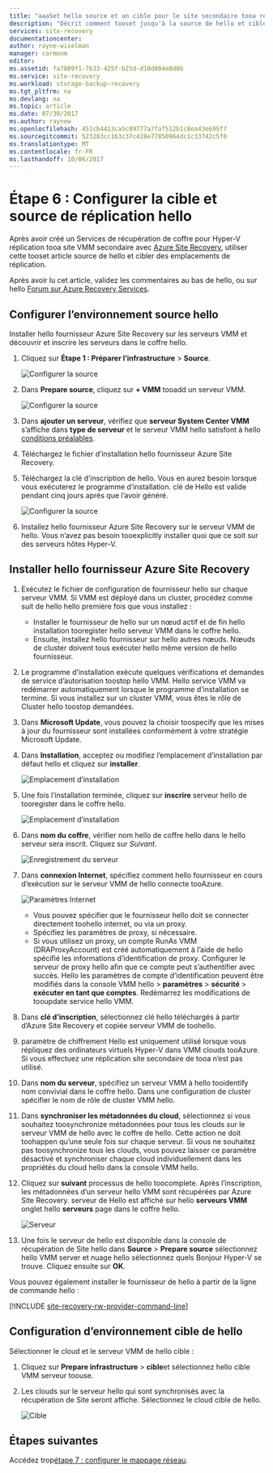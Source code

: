 ```yaml
---
title: "aaaSet hello source et un cible pour le site secondaire tooa réplication Hyper-V avec Azure Site Recovery | Documents Microsoft"
description: "Décrit comment tooset jusqu'à la source de hello et cibler lorsque des ordinateurs virtuels Hyper-V de réplication de site toosecondary VMM avec Azure Site Recovery."
services: site-recovery
documentationcenter: 
author: rayne-wiselman
manager: carmonm
editor: 
ms.assetid: fa7809f1-7633-425f-b25d-d10d004e8d0b
ms.service: site-recovery
ms.workload: storage-backup-recovery
ms.tgt_pltfrm: na
ms.devlang: na
ms.topic: article
ms.date: 07/30/2017
ms.author: raynew
ms.openlocfilehash: 451cb4413ca5c09777a7faf512b1c8ea43e695f7
ms.sourcegitcommit: 523283cc1b3c37c428e77850964dc1c33742c5f0
ms.translationtype: MT
ms.contentlocale: fr-FR
ms.lasthandoff: 10/06/2017
---
```

# <a name="step-6-set-up-hello-replication-source-and-target"></a>Étape 6 : Configurer la cible et source de réplication hello


Après avoir créé un Services de récupération de coffre pour Hyper-V réplication tooa site VMM secondaire avec [Azure Site Recovery](site-recovery-overview.md), utiliser cette tooset article source de hello et cibler des emplacements de réplication. 

Après avoir lu cet article, validez les commentaires au bas de hello, ou sur hello [Forum sur Azure Recovery Services](https://social.msdn.microsoft.com/forums/azure/home?forum=hypervrecovmgr).




## <a name="set-up-hello-source-environment"></a>Configurer l’environnement source hello

Installer hello fournisseur Azure Site Recovery sur les serveurs VMM et découvrir et inscrire les serveurs dans le coffre hello.

1. Cliquez sur **Étape 1 : Préparer l’infrastructure** > **Source**.

    ![Configurer la source](./media/vmm-to-vmm-walkthrough-source-target/goals-source.png)
2. Dans **Prepare source**, cliquez sur **+ VMM** tooadd un serveur VMM.

    ![Configurer la source](./media/vmm-to-vmm-walkthrough-source-target/set-source1.png)
3. Dans **ajouter un serveur**, vérifiez que **serveur System Center VMM** s’affiche dans **type de serveur** et le serveur VMM hello satisfont à hello [conditions préalables](#prerequisites).
4. Téléchargez le fichier d’installation hello fournisseur Azure Site Recovery.
5. Téléchargez la clé d’inscription de hello. Vous en aurez besoin lorsque vous exécuterez le programme d’installation. clé de Hello est valide pendant cinq jours après que l’avoir généré.

    ![Configurer la source](./media/vmm-to-vmm-walkthrough-source-target/set-source3.png)
6. Installez hello fournisseur Azure Site Recovery sur le serveur VMM de hello. Vous n’avez pas besoin tooexplicitly installer quoi que ce soit sur des serveurs hôtes Hyper-V.


## <a name="install-hello-azure-site-recovery-provider"></a>Installer hello fournisseur Azure Site Recovery

1. Exécutez le fichier de configuration de fournisseur hello sur chaque serveur VMM. Si VMM est déployé dans un cluster, procédez comme suit de hello hello première fois que vous installez :
    -  Installer le fournisseur de hello sur un nœud actif et de fin hello installation tooregister hello serveur VMM dans le coffre hello.
    - Ensuite, installez hello fournisseur sur hello autres nœuds. Nœuds de cluster doivent tous exécuter hello même version de hello fournisseur.
2. Le programme d’installation exécute quelques vérifications et demandes de service d’autorisation toostop hello VMM. Hello service VMM va redémarrer automatiquement lorsque le programme d’installation se termine. Si vous installez sur un cluster VMM, vous êtes le rôle de Cluster hello toostop demandées.
3. Dans **Microsoft Update**, vous pouvez la choisir toospecify que les mises à jour du fournisseur sont installées conformément à votre stratégie Microsoft Update.
4. Dans **Installation**, acceptez ou modifiez l’emplacement d’installation par défaut hello et cliquez sur **installer**.

    ![Emplacement d’installation](./media/vmm-to-vmm-walkthrough-source-target/provider-location.png)
5. Une fois l’installation terminée, cliquez sur **inscrire** serveur hello de tooregister dans le coffre hello.

    ![Emplacement d’installation](./media/vmm-to-vmm-walkthrough-source-target/provider-register.png)
6. Dans **nom du coffre**, vérifier nom hello de coffre hello dans le hello serveur sera inscrit. Cliquez sur *Suivant*.

    ![Enregistrement du serveur](./media/vmm-to-vmm-walkthrough-source-target/vaultcred.png)
7. Dans **connexion Internet**, spécifiez comment hello fournisseur en cours d’exécution sur le serveur VMM de hello connecte tooAzure.

    ![Paramètres Internet](./media/vmm-to-vmm-walkthrough-source-target/proxydetails.png)

   - Vous pouvez spécifier que le fournisseur hello doit se connecter directement toohello internet, ou via un proxy.
   - Spécifiez les paramètres de proxy, si nécessaire.
   - Si vous utilisez un proxy, un compte RunAs VMM (DRAProxyAccount) est créé automatiquement à l’aide de hello spécifié les informations d’identification de proxy. Configurer le serveur de proxy hello afin que ce compte peut s’authentifier avec succès. Hello les paramètres de compte d’identification peuvent être modifiés dans la console VMM hello > **paramètres** > **sécurité** > **exécuter en tant que comptes**. Redémarrez les modifications de tooupdate service hello VMM.
8. Dans **clé d’inscription**, sélectionnez clé hello téléchargés à partir d’Azure Site Recovery et copiée serveur VMM de toohello.
9. paramètre de chiffrement Hello est uniquement utilisé lorsque vous répliquez des ordinateurs virtuels Hyper-V dans VMM clouds tooAzure. Si vous effectuez une réplication site secondaire de tooa n’est pas utilisé.
10. Dans **nom du serveur**, spécifiez un serveur VMM à hello tooidentify nom convivial dans le coffre hello. Dans une configuration de cluster spécifier le nom de rôle de cluster VMM hello.
11. Dans **synchroniser les métadonnées du cloud**, sélectionnez si vous souhaitez toosynchronize métadonnées pour tous les clouds sur le serveur VMM de hello avec le coffre de hello. Cette action ne doit toohappen qu’une seule fois sur chaque serveur. Si vous ne souhaitez pas toosynchronize tous les clouds, vous pouvez laisser ce paramètre désactivé et synchroniser chaque cloud individuellement dans les propriétés du cloud hello dans la console VMM hello.
12. Cliquez sur **suivant** processus de hello toocomplete. Après l’inscription, les métadonnées d’un serveur hello VMM sont récupérées par Azure Site Recovery. serveur de Hello est affiché sur hello **serveurs VMM** onglet hello **serveurs** page dans le coffre hello.

    ![Serveur](./media/vmm-to-vmm-walkthrough-source-target/provider13.png)
13. Une fois le serveur de hello est disponible dans la console de récupération de Site hello dans **Source** > **Prepare source** sélectionnez hello VMM server et nuage hello sélectionnez quels Bonjour Hyper-V se trouve. Cliquez ensuite sur **OK**.

Vous pouvez également installer le fournisseur de hello à partir de la ligne de commande hello :

[!INCLUDE [site-recovery-rw-provider-command-line](../../includes/site-recovery-rw-provider-command-line.md)]


## <a name="set-up-hello-target-environment"></a>Configuration d’environnement cible de hello

Sélectionner le cloud et le serveur VMM de hello cible :

1. Cliquez sur **Prepare infrastructure** > **cible**et sélectionnez hello cible VMM serveur toouse.
2. Les clouds sur le serveur hello qui sont synchronisés avec la récupération de Site seront affiche. Sélectionnez le cloud cible de hello.

   ![Cible](./media/vmm-to-vmm-walkthrough-source-target/target-vmm.png)



## <a name="next-steps"></a>Étapes suivantes

Accédez trop[étape 7 : configurer le mappage réseau](vmm-to-vmm-walkthrough-network-mapping.md).
